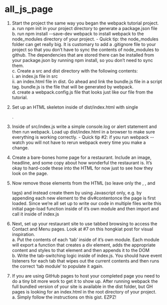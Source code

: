 # all_js_page

1. Start the project the same way you began the webpack tutorial project. 
  a. run npm init in your project directory to generate a package.json file    
  b. run npm install --save-dev webpack to install webpack to the node_modules directory of your project.       - Quick tip: the node_modules folder can get really big. It is customary to add a .gitignore file to your project so that you don’t have to sync the contents of node_modules to github. The dependencies that are stored there can be installed from your package.json by running npm install, so you don’t need to sync them.    
  c. Create a src and dist directory with the following contents:       
    i. an index.js file in src       
    ii. an index.html file in dist. Go ahead and link the bundle.js file in a script tag. bundle.js is the file that will be generated by webpack.    
  d. create a webpack.config.js file that looks just like our file from the tutorial.
  
2. Set up an HTML skeleton inside of dist/index.html with single <div id="content">.
  
3. Inside of src/index.js write a simple console.log or alert statement and then run webpack. Load up dist/index.html in a browser to make sure everything is working correctly.    - Quick tip #2: if you run webpack --watch you will not have to rerun webpack every time you make a change.

4. Create a bare-bones home page for a restaurant. Include an image, headline, and some copy about how wonderful the restaurant is. It’s okay to hard-code these into the HTML for now just to see how they look on the page.

5. Now remove those elements from the HTML (so leave only the <html>, <body>, and <div id="content"> tags) and instead create them by using Javascript only, e.g. by appending each new element to the div#contentonce the page is first loaded. Since we’re all set up to write our code in multiple files write this initial page-load function inside of it’s own module and then import and call it inside of index.js

6. Next, set up your restaurant site to use tabbed browsing to access the Contact and Menu pages. Look at #7 on this hongkiat post for visual inspiration.    
  a. Put the contents of each ‘tab’ inside of it’s own module. Each module will export a function that creates a div element, adds the appropriate content and styles to that element and then appends it to the DOM    
  b. Write the tab-switching logic inside of index.js. You should have event listeners for each tab that wipes out the current contents and then runs the correct ‘tab module’ to populate it again.

7. If you are using GitHub pages to host your completed page you need to do a tiny bit more work to get it to show up. After running webpack the full bundled version of your site is available in the dist folder, but GH pages is looking for an index.html in the root directory of your project.    
  a. Simply follow the instructions on this gist. EZPZ!
